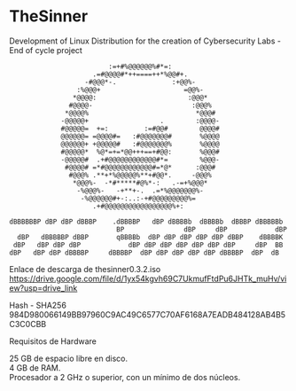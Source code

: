 # TheSinner
Development of Linux Distribution for the creation of Cybersecurity Labs - End of cycle project

                             :=+#%@@@@@@%#*=:            
                         .=#@@@@#*++====++*%@@#+.        
                       -#@@@*-.              :+@@%-      
                     :%@@@+                     =@@%-    
                    *@@@@:                       :@@@*   
                   #@@@@-                         :@@@%  
                  *@@@@%                           *@@@# 
                 -@@@@@+                  .        :@@@@-
                 #@@@@@=  +=:         :=#@@#        @@@@#
                 @@@@@@= =@@@@#=   :#@@@@@@@#       %@@@@
                 @@@@@@+ +@@@@@#   :#@@@@@@@%       %@@@@
                 #@@@@@*  %@*=+=*@@+++==+#@@:       %@@@#
                 -@@@@@#  .+#@@@@@@@@@@@@#*=        %@@@-
                  #@@@@# =*#@@@@@@@@@@@@#=*@*      :@@@# 
                   #@@@% .**+*%@@@@@%**+#@@*.     -@@@%  
                    *@@@%-  -*#*****#@%*-:   .-=+%@@@*   
                     -%@@@%-   -+**+-.  .=*%@@@@@@@%-    
                      -%@@@@@@#+-:..:-+#@@@@@@@@@%=      
                         .+#@@@@@@@@@@@@@@@@@%+:          

    dBBBBBBP dBP dBP dBBBP    .dBBBBP   dBP dBBBBb  dBBBBb  dBBBP dBBBBBb    
                               BP               dBP     dBP            dBP   
      dBP   dBBBBBP dBBP       qBBBBb  dBP dBP dBP dBP dBP dBBP    dBBBBK    
     dBP   dBP dBP dBP            dBP dBP dBP dBP dBP dBP dBP     dBP  BB   
    dBP   dBP dBP dBBBBP     dBBBBP  dBP dBP dBP dBP dBP dBBBBP  dBP  dB    
 


Enlace de descarga de thesinner0.3.2.iso  
https://drive.google.com/file/d/1yx54kgvh69C7UkmufFtdPu6JHTk_muHv/view?usp=drive_link  
  
Hash - SHA256  
984D980066149BB97960C9AC49C6577C70AF6168A7EADB484128AB4B5C3C0CBB  
  
Requisitos de Hardware  
  
25 GB de espacio libre en disco.  
4 GB de RAM.  
Procesador a 2 GHz o superior, con un mínimo de dos núcleos.  
  
